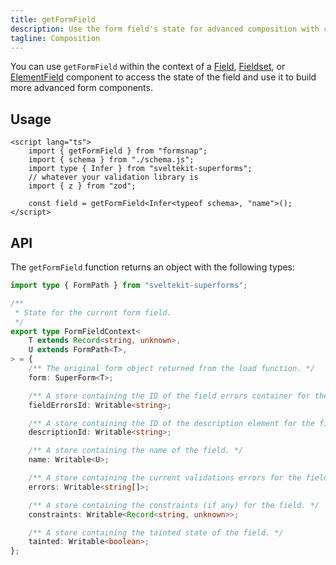 ```yaml
---
title: getFormField
description: Use the form field's state for advanced composition with custom form components.
tagline: Composition
---
```


You can use `getFormField` within the context of a [Field](/docs/components/field), [Fieldset](/docs/components/fieldset), or [ElementField](/docs/components/element-field) component to access the state of the field and use it to build more advanced form components.

## Usage

```svelte
<script lang="ts">
	import { getFormField } from "formsnap";
	import { schema } from "./schema.js";
	import type { Infer } from "sveltekit-superforms";
	// whatever your validation library is
	import { z } from "zod";

	const field = getFormField<Infer<typeof schema>, "name">();
</script>
```

## API

The `getFormField` function returns an object with the following types:

```ts
import type { FormPath } from "sveltekit-superforms";

/**
 * State for the current form field.
 */
export type FormFieldContext<
	T extends Record<string, unknown>,
	U extends FormPath<T>,
> = {
	/** The original form object returned from the load function. */
	form: SuperForm<T>;

	/** A store containing the ID of the field errors container for the field. */
	fieldErrorsId: Writable<string>;

	/** A store containing the ID of the description element for the field. */
	descriptionId: Writable<string>;

	/** A store containing the name of the field. */
	name: Writable<U>;

	/** A store containing the current validations errors for the field. */
	errors: Writable<string[]>;

	/** A store containing the constraints (if any) for the field. */
	constraints: Writable<Record<string, unknown>>;

	/** A store containing the tainted state of the field. */
	tainted: Writable<boolean>;
};
```
